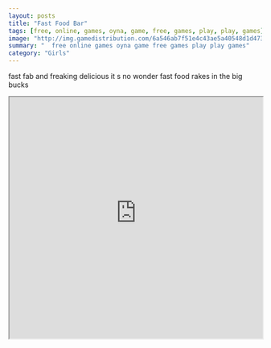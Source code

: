 ```yaml
---
layout: posts
title: "Fast Food Bar"
tags: [free, online, games, oyna, game, free, games, play, play, games]
image: "http://img.gamedistribution.com/6a546ab7f51e4c43ae5a40548d1d4733.jpg"
summary: "  free online games oyna game free games play play games"
category: "Girls"
---
```


fast fab and freaking delicious it s no wonder fast food rakes in the big bucks

<iframe width="100%" height="480px;" src="http://html5.gamedistribution.com/6a546ab7f51e4c43ae5a40548d1d4733/"></iframe>